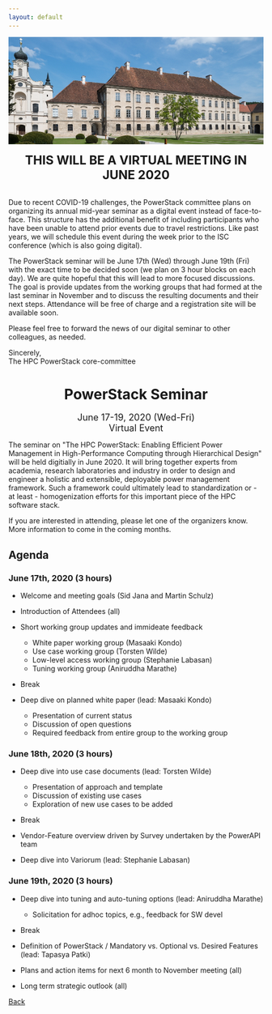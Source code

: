 ```yaml
---
layout: default
---
```


![](images/venue.jpg)

<p align="center"><font size="+2"><b>THIS WILL BE A VIRTUAL MEETING IN JUNE 2020</b></font></p><br/>
Due to recent COVID-19 challenges, the PowerStack committee plans on organizing
its annual mid-year seminar as a digital event instead of face-to-face. This
structure has the additional benefit of including participants who have been
unable to attend prior events due to travel restrictions. Like past years, we
will schedule this event during the week prior to the ISC conference (which is
also going digital).

The PowerStack seminar will be June 17th (Wed) through
June 19th (Fri) with the exact time to be decided soon (we plan on 3 hour blocks on each day). 
We are quite hopeful that this will lead to more focused discussions.  The goal is provide updates from the working groups that had formed at the last seminar in November and to discuss the resulting documents and their next steps. Attendance will be free of charge and a registration site will be available soon. 

Please feel free to forward the news of our digital seminar to other
colleagues, as needed.

Sincerely,<br/>
The HPC PowerStack core-committee

<h1 align="center">PowerStack Seminar</h1>

<p align="center"><font size="+1">June 17-19, 2020 (Wed-Fri)<br/>Virtual Event</font></p>

The seminar on "The HPC PowerStack: Enabling Efficient Power Management in
High-Performance Computing through Hierarchical Design" will be held digitially
in June 2020. It will bring together experts from academia, research
laboratories and industry in order to design and engineer a holistic and
extensible, deployable power management framework.  Such a framework could
ultimately lead to standardization or - at least - homogenization efforts for
this important piece of the HPC software stack.

If you are interested in attending, please let one of the organizers know.
More information to come in the coming months.

## Agenda

### June 17th, 2020 (3 hours)
 
 - Welcome and meeting goals (Sid Jana and Martin Schulz)
 - Introduction of Attendees (all)
 - Short working group updates and immideate feedback
    - White paper working group (Masaaki Kondo)
    - Use case working group (Torsten Wilde)
    - Low-level access working group (Stephanie Labasan)
    - Tuning working group (Aniruddha Marathe)

- Break
 
- Deep dive on planned white paper (lead: Masaaki Kondo)
    - Presentation of current status
    - Discussion of open questions
    - Required feedback from entire group to the working group


            
### June 18th, 2020 (3 hours)
 
 - Deep dive into use case documents (lead: Torsten Wilde)
    - Presentation of approach and template
    - Discussion of existing use cases
    - Exploration of new use cases to be added
    
- Break

- Vendor-Feature overview driven by Survey undertaken by the PowerAPI team
- Deep dive into Variorum (lead: Stephanie Labasan)
 
  
### June 19th, 2020 (3 hours)
 
 - Deep dive into tuning and auto-tuning options (lead: Aniruddha Marathe)
    - Solicitation for adhoc topics,  e.g., feedback for SW devel
 
 - Break
 
- Definition of PowerStack / Mandatory vs. Optional vs. Desired Features (lead: Tapasya Patki)
- Plans and action items for next 6 month to November meeting (all)
- Long term strategic outlook (all)

[Back](./)
